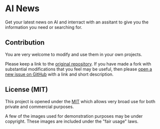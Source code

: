# AI News

Get your latest news on AI and interract with an assitant to give you the
information you need or searching for.

## Contribution

You are very welcome to modify and use them in your own projects.

Please keep a link to the [original repository]. If you have made a fork with
substantial modifications that you feel may be useful, then please
[open a new issue on GitHub][issues] with a link and short description.

## License (MIT)

This project is opened under the [MIT][license] which allows very broad use for
both private and commercial purposes.

A few of the images used for demonstration purposes may be under copyright.
These images are included under the "fair usage" laws.

[original repository]: https://github.com/victor-iyi/ai-news
[issues]: https://github.com/victor-iyi/ai-news/issues
[license]: ./LICENSE

